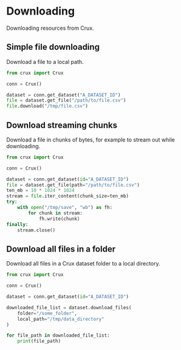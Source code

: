 # Downloading

Downloading resources from Crux.

## Simple file downloading

Download a file to a local path.

```python
from crux import Crux

conn = Crux()

dataset = conn.get_dataset("A_DATASET_ID")
file = dataset.get_file("/path/to/file.csv")
file.download("/tmp/file.csv")
```

## Download streaming chunks

Download a file in chunks of bytes, for example to stream out while downloading.

```python
from crux import Crux

conn = Crux()

dataset = conn.get_dataset(id="A_DATASET_ID")
file = dataset.get_file(path="/path/to/file.csv")
ten_mb = 10 * 1024 * 1024
stream = file.iter_content(chunk_size=ten_mb)
try:
    with open("/tmp/save", "wb") as fh:
        for chunk in stream:
            fh.write(chunk)
finally:
    stream.close()
```

## Download all files in a folder

Download all files in a Crux dataset folder to a local directory.

```python
from crux import Crux

conn = Crux()

dataset = conn.get_dataset(id="A_DATASET_ID")

downloaded_file_list = dataset.download_files(
    folder="/some_folder",
    local_path="/tmp/data_directory"
)

for file_path in downloaded_file_list:
    print(file_path)
```
